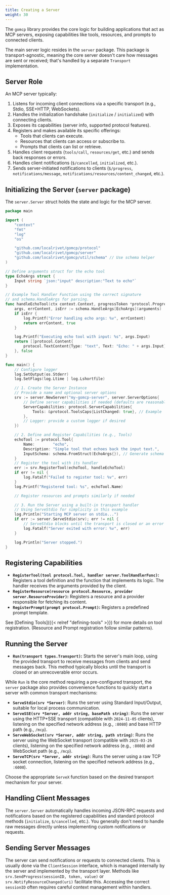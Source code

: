 ```yaml
---
title: Creating a Server
weight: 30
---
```


The `gomcp` library provides the core logic for building applications that act as MCP servers, exposing capabilities like tools, resources, and prompts to connected clients.

The main server logic resides in the `server` package. This package is transport-agnostic, meaning the core server doesn't care how messages are sent or received; that's handled by a separate `Transport` implementation.

## Server Role

An MCP server typically:

1.  Listens for incoming client connections via a specific transport (e.g., Stdio, SSE+HTTP, WebSockets).
2.  Handles the initialization handshake (`initialize` / `initialized`) with connecting clients.
3.  Exposes its capabilities (server info, supported protocol features).
4.  Registers and makes available its specific offerings:
    - Tools that clients can execute.
    - Resources that clients can access or subscribe to.
    - Prompts that clients can list or retrieve.
5.  Handles client requests (`tools/call`, `resources/get`, etc.) and sends back responses or errors.
6.  Handles client notifications (`$/cancelled`, `initialized`, etc.).
7.  Sends server-initiated notifications to clients (`$/progress`, `notifications/message`, `notifications/resources/content_changed`, etc.).

## Initializing the Server (`server` package)

The `server.Server` struct holds the state and logic for the MCP server.

```go
package main

import (
	"context"
	"fmt"
	"log"
	"os"

	"github.com/localrivet/gomcp/protocol"
	"github.com/localrivet/gomcp/server"
	"github.com/localrivet/gomcp/util/schema" // Use schema helper
)

// Define arguments struct for the echo tool
type EchoArgs struct {
	Input string `json:"input" description:"Text to echo"`
}

// Example Tool Handler Function using the correct signature
// and schema.HandleArgs for parsing.
func handleEchoTool(ctx context.Context, progressToken *protocol.ProgressToken, arguments any) (content []protocol.Content, isError bool) {
	args, errContent, isErr := schema.HandleArgs[EchoArgs](arguments)
	if isErr {
		log.Printf("Error handling echo args: %v", errContent)
		return errContent, true
	}

	log.Printf("Executing echo tool with input: %s", args.Input)
	return []protocol.Content{
		protocol.TextContent{Type: "text", Text: "Echo: " + args.Input},
	}, false
}

func main() {
	// Configure logger
	log.SetOutput(os.Stderr)
	log.SetFlags(log.Ltime | log.Lshortfile)

	// 1. Create the Server Instance
	// Provide a name and optional server options
	srv := server.NewServer("my-gomcp-server", server.ServerOptions{
		// Define server capabilities if needed (defaults are reasonable)
		ServerCapabilities: protocol.ServerCapabilities{
			Tools: &protocol.ToolsCaps{ListChanged: true}, // Example
		},
		// Logger: provide a custom logger if desired
	})

	// 2. Define and Register Capabilities (e.g., Tools)
	echoTool := protocol.Tool{
		Name:        "echo",
		Description: "Simple tool that echoes back the input text.",
		InputSchema: schema.FromStruct(EchoArgs{}), // Generate schema from struct
	}
	// Register the tool with its handler
	err := srv.RegisterTool(echoTool, handleEchoTool)
	if err != nil {
		log.Fatalf("Failed to register tool: %v", err)
	}
	log.Printf("Registered tool: %s", echoTool.Name)

	// Register resources and prompts similarly if needed

	// 3. Run the Server using a built-in transport handler
	// Using ServeStdio for simplicity in this example
	log.Println("Starting MCP server on stdio...")
	if err := server.ServeStdio(srv); err != nil {
		// ServeStdio blocks until the transport is closed or an error occurs
		log.Fatalf("Server exited with error: %v", err)
	}

	log.Println("Server stopped.")
}
```

## Registering Capabilities

- **`RegisterTool(tool protocol.Tool, handler server.ToolHandlerFunc)`:** Registers a tool definition and the function that implements its logic. The handler receives the arguments provided by the client.
- **`RegisterResource(resource protocol.Resource, provider server.ResourceProvider)`:** Registers a resource and a provider responsible for fetching its content.
- **`RegisterPrompt(prompt protocol.Prompt)`:** Registers a predefined prompt template.

See [Defining Tools]({{< relref "defining-tools" >}}) for more details on tool registration. (Resource and Prompt registration follow similar patterns).

## Running the Server

- **`Run(transport types.Transport)`:** Starts the server's main loop, using the provided transport to receive messages from clients and send messages back. This method typically blocks until the transport is closed or an unrecoverable error occurs.

While `Run` is the core method requiring a pre-configured transport, the `server` package also provides convenience functions to quickly start a server with common transport mechanisms:

- **`ServeStdio(srv *Server)`**: Runs the server using Standard Input/Output, suitable for local process communication.
- **`ServeSSE(srv *Server, addr string, basePath string)`**: Runs the server using the HTTP+SSE transport (compatible with `2024-11-05` clients), listening on the specified network address (e.g., `:8080`) and base HTTP path (e.g., `/mcp`).
- **`ServeWebSocket(srv *Server, addr string, path string)`**: Runs the server using the WebSocket transport (compatible with `2025-03-26` clients), listening on the specified network address (e.g., `:8080`) and WebSocket path (e.g., `/mcp`).
- **`ServeTCP(srv *Server, addr string)`**: Runs the server using a raw TCP socket connection, listening on the specified network address (e.g., `:6000`).

Choose the appropriate `ServeX` function based on the desired transport mechanism for your server.

## Handling Client Messages

The `server.Server` automatically handles incoming JSON-RPC requests and notifications based on the registered capabilities and standard protocol methods (`initialize`, `$/cancelled`, etc.). You generally don't need to handle raw messages directly unless implementing custom notifications or requests.

## Sending Server Messages

The server can send notifications or requests to connected clients. This is usually done via the `ClientSession` interface, which is managed internally by the server and implemented by the transport layer. Methods like `srv.SendProgress(sessionID, token, value)` or `srv.NotifyResourceChanged(uri)` facilitate this. Accessing the correct `sessionID` often requires careful context management within handlers.
